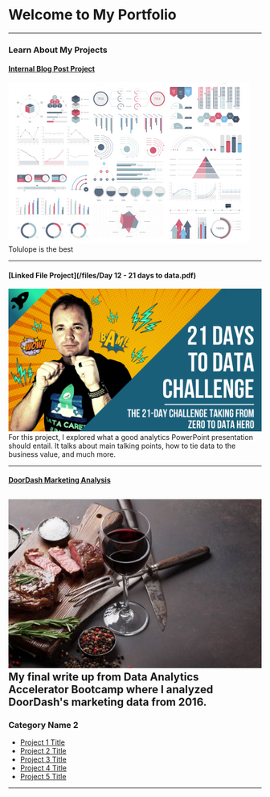 # Welcome to My Portfolio

---

### Learn About My Projects

#### [Internal Blog Post Project](/bank)
<img src="images/dummy_thumbnail.jpg?raw=true"/>
Tolulope is the best

---
#### [Linked File Project](/files/Day 12 - 21 days to data.pdf)
<img src="images/21 Days To Data Challenge.png?raw=true"/>
For this project, I explored what a good analytics PowerPoint presentation should entail. It talks about main talking points, how to tie data to the business value, and much more. 

---
#### [DoorDash Marketing Analysis](https://www.linkedin.com/pulse/doordash-case-study-2016-marketing-analysis-heather-seymour/?trackingId=LvMVaqoDT46ycV0AfBYIOA%3D%3D)
[<img src="images/doordash.png?raw=true"/>](https://www.linkedin.com/pulse/doordash-case-study-2016-marketing-analysis-heather-seymour/?trackingId=LvMVaqoDT46ycV0AfBYIOA%3D%3D)
My final write up from Data Analytics Accelerator Bootcamp where I analyzed DoorDash's marketing data from 2016.
---

### Category Name 2

- [Project 1 Title](http://example.com/)
- [Project 2 Title](http://example.com/)
- [Project 3 Title](http://example.com/)
- [Project 4 Title](http://example.com/)
- [Project 5 Title](http://example.com/)

---




